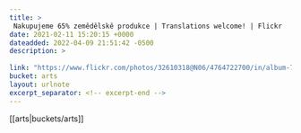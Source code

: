 ```yaml
---
title: > 
 Nakupujeme 65% zemědělskě produkce | Translations welcome! | Flickr
date: 2021-02-11 15:20:15 +0000
dateadded: 2022-04-09 21:51:42 -0500
description: > 
 
link: "https://www.flickr.com/photos/32610318@N06/4764722700/in/album-72157624427542886/"
bucket: arts
layout: urlnote
excerpt_separator: <!-- excerpt-end -->
--- 
```

 <!-- excerpt-end -->[[arts|buckets/arts]]

